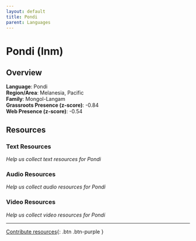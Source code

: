 ```yaml
---
layout: default
title: Pondi
parent: Languages
---
```


# Pondi (lnm)

## Overview

**Language**: Pondi  
**Region/Area**: Melanesia, Pacific  
**Family**: Mongol-Langam  
**Grassroots Presence (z-score)**: -0.84  
**Web Presence (z-score)**: -0.54  

## Resources

### Text Resources
*Help us collect text resources for Pondi*

### Audio Resources
*Help us collect audio resources for Pondi*

### Video Resources
*Help us collect video resources for Pondi*

---

[Contribute resources](https://forms.office.com/e/1SfLJx3u1r){: .btn .btn-purple }
